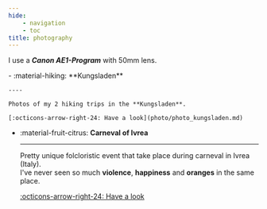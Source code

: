 ```yaml
---
hide:
    - navigation
    - toc
title: photography
---
```


I use a ***Canon AE1-Program*** with 50mm lens.



<div class="grid cards" markdown>
-   :material-hiking: **Kungsladen**
 
    ----

    Photos of my 2 hiking trips in the **Kungsladen**. 

    [:octicons-arrow-right-24: Have a look](photo/photo_kungsladen.md)

-   :material-fruit-citrus: **Carneval of Ivrea**
 
    ----
     
    Pretty unique folcloristic event that take place during carneval in Ivrea (Italy).<br>
    I've never seen so much **violence**, **happiness** and **oranges** in the same place.

    [:octicons-arrow-right-24: Have a look](photo/photo_ivrea.md)


</div>
